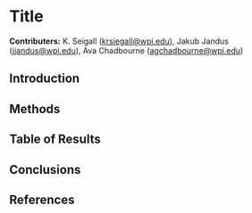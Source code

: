 # Title
**Contributers:** K. Seigall (krsiegall@wpi.edu), Jakub Jandus (jjandus@wpi.edu), Ava Chadbourne (agchadbourne@wpi.edu)

## Introduction

## Methods

## Table of Results

## Conclusions

## References

